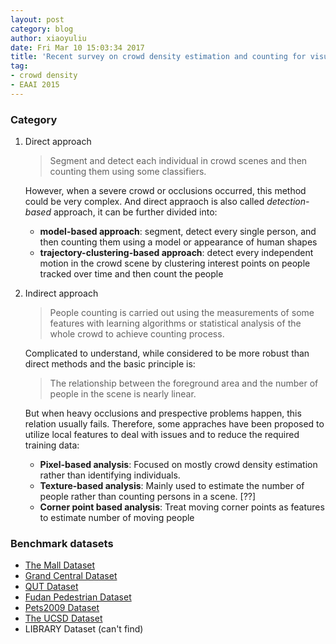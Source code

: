 ```yaml
---
layout: post
category: blog
author: xiaoyuliu
date: Fri Mar 10 15:03:34 2017
title: 'Recent survey on crowd density estimation and counting for visual surveillanc - Notes'
tag:
- crowd density
- EAAI 2015
---
```


### Category

1. Direct approach
    
    > Segment and detect each individual in crowd scenes and then counting them using some classifiers.
    
    However, when a severe crowd or occlusions occurred, this method could be very complex. And direct appraoch is also called *detection-based* approach, it can be further divided into:

    - **model-based approach**: segment, detect every single person, and then counting them using a model or appearance of human shapes
    - **trajectory-clustering-based approach**: detect every independent motion in the crowd scene by clustering interest points on people tracked over time and then count the people


2. Indirect approach
    
    > People counting is carried out using the measurements of some features with learning algorithms or statistical analysis of the whole crowd to achieve counting process.
    
    Complicated to understand, while considered to be more robust than direct methods and the basic principle is:

    > The relationship between the foreground area and the number of people in the scene is nearly linear.

    But when heavy occlusions and prespective problems happen, this relation usually fails. Therefore, some appraches have been proposed to utilize local features to deal with issues and to reduce the required training data:

    - **Pixel-based analysis**: Focused on mostly crowd density estimation rather than identifying individuals.
    - **Texture-based analysis**: Mainly used to estimate the number of people rather than counting persons in a scene. [??]
    - **Corner point based analysis**: Treat moving corner points as features to estimate number of moving people

### Benchmark datasets

- [The Mall Dataset](http://personal.ie.cuhk.edu.hk/~ccloy/downloads_mall_dataset.html)
- [Grand Central Dataset](http://www.ee.cuhk.edu.hk/~xgwang/grandcentral.html)
- [QUT Dataset](https://wiki.qut.edu.au/display/cyphy/Datasets)
- [Fudan Pedestrian Dataset](https://www.cis.upenn.edu/~jshi/ped_html/)
- [Pets2009 Dataset](http://www.cvg.reading.ac.uk/PETS2009/a.html)
- [The UCSD Dataset](http://www.svcl.ucsd.edu/projects/peoplecnt/)
- LIBRARY Dataset (can't find)

